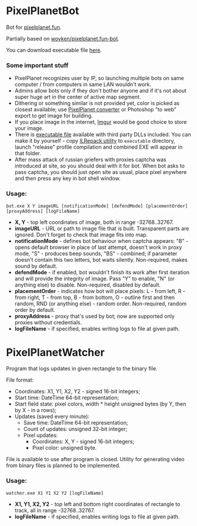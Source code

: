# PixelPlanetBot
Bot for [pixelplanet.fun](https://pixelplanet.fun).

Partially based on [woyken/pixelplanet.fun-bot](https://github.com/Woyken/pixelplanet.fun-bot/).

You can download executable file [here](https://github.com/Topinambur223606/PixelPlanetTools/releases/latest).

### Some important stuff
- PixelPlanet recognizes user by IP, so launching multiple bots on same computer \/ from computers in same LAN wouldn't work.
- Admins allow bots only if they don't bother anyone and if it's not about super huge art in the center of active map segment.
- Dithering or something similar is not provided yet, color is picked as closest available; use [PixelPlanet converter](https://pixelplanet.fun/convert) or Photoshop "to web" export to get image for building.
- If you place image in the internet, [Imgur](https://imgur.com/upload) would be good choice to store your image.
- There is [executable file](https://raw.githubusercontent.com/Topinambur223606/PixelPlanetTools/master/executable/PixelPlanetBot.exe) available with third party DLLs included. You can make it by yourself - copy [ILRepack utility](https://www.nuget.org/packages/ILRepack/) to ```executable``` directory, launch "release" profile compilation and combined EXE will appear in that folder.
- After mass attack of russian griefers with proxies captcha was introduced at site, so you should deal with it for bot. When bot asks to pass captcha, you should just open site as usual, place pixel anywhere and then press any key in bot shell window.  
  
### Usage:
```batch
bot.exe X Y imageURL [notificationMode] [defendMode] [placementOrder] [proxyAddress] [logFileName]
```  
- **X, Y** - top left coordinates of image, both in range -32768..32767.
- **imageURL** - URL or path to image file that is built. Transparent parts are ignored. Don't forget to check that image fits into map.  
- **notificationMode** - defines bot behaviour when captcha appears: "B" - opens default browser in place of last attempt, doesn't work in proxy mode, "S" - produces beep sounds, "BS" - combined; if parameter doesn't contain this two letters, bot waits silently. Non-required, makes sound by default.
- **defendMode** - if enabled, bot wouldn't finish its work after first iteration and will provide the integrity of image. Pass "Y" to enable, "N" (or anything else) to disable. Non-required, disabled by default.
- **placementOrder** - indicates how bot will place pixels: L - from left, R - from right, T - from top, B - from bottom, O - outline first and then random, RND (or anything else) - random order. Non-required, random order by default.
- **proxyAddress** - proxy that's used by bot; now are supported only proxies without credentials.
- **logFileName** - if specified, enables writing logs to file at given path.  

# PixelPlanetWatcher
Program that logs updates in given rectangle to the binary file.  

File format:
- Coordinates: X1, Y1, X2, Y2 - signed 16-bit integers;
- Start time: DateTime 64-bit representation;
- Start field state: pixel colors, width \* height unsigned bytes (by Y, then by X - in a rows);
- Updates (saved every minute):
  - Save time: DateTime 64-bit representation;
  - Count of updates: unsigned 32-bit integer;
  - Pixel updates:
    - Coordinates: X, Y - signed 16-bit integers;
    - Pixel color: unsigned byte.

File is available to use after program is closed.
Utility for generating video from binary files is planned to be implemented.

### Usage:
```batch
watcher.exe X1 Y1 X2 Y2 [logFileName]
```  
- **X1, Y1, X2, Y2** - top left and bottom right coordinates of rectangle to track, all in range -32768..32767.
- **logFileName** - if specified, enables writing logs to file at given path.  
